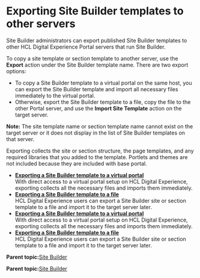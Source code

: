 # Exporting Site Builder templates to other servers

Site Builder administrators can export published Site Builder templates to other HCL Digital Experience Portal servers that run Site Builder.

To copy a site template or section template to another server, use the **Export** action under the Site Builder template name. There are two export options:

-   To copy a Site Builder template to a virtual portal on the same host, you can export the Site Builder template and import all necessary files immediately to the virtual portal.
-   Otherwise, export the Site Builder template to a file, copy the file to the other Portal server, and use the **Import Site Template** action on the target server.

**Note:** The site template name or section template name cannot exist on the target server or it does not display in the list of Site Builder templates on that server.

Exporting collects the site or section structure, the page templates, and any required libraries that you added to the template. Portlets and themes are not included because they are included with base portal.

-   **[Exporting a Site Builder template to a virtual portal](../sitebuilder/sitebuilder_temp_dist_vp.md)**  
With direct access to a virtual portal setup on HCL Digital Experience, exporting collects all the necessary files and imports them immediately.
-   **[Exporting a Site Builder template to a file](../sitebuilder/sitebuilder_temp_dist_man.md)**  
 HCL Digital Experience users can export a Site Builder site or section template to a file and import it to the target server later.
-   **[Exporting a Site Builder template to a virtual portal](../sitebuilder/sitebuilder_temp_dist_vp.md)**  
With direct access to a virtual portal setup on HCL Digital Experience, exporting collects all the necessary files and imports them immediately.
-   **[Exporting a Site Builder template to a file](../sitebuilder/sitebuilder_temp_dist_man.md)**  
 HCL Digital Experience users can export a Site Builder site or section template to a file and import it to the target server later.

**Parent topic:**[Site Builder](../sitebuilder/sitebuilder_intro.md)

**Parent topic:**[Site Builder](../sitebuilder/sitebuilder_intro.md)


